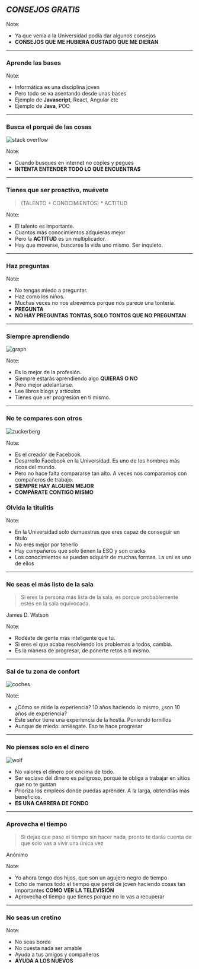 ## *CONSEJOS GRATIS*

Note:
- Ya que venía a la Universidad podía dar algunos consejos
- **CONSEJOS QUE ME HUBIERA GUSTADO QUE ME DIERAN**
---

### Aprende las bases

Note:
- Informática es una disciplina joven
- Pero todo se va asentando desde unas bases
- Ejemplo de **Javascript**, React, Angular etc
- Ejemplo de **Java**, POO
---

### Busca el porqué de las cosas

![stack overflow](assets/img/stackoverflow.jpg)

Note:
- Cuando busques en internet no copies y pegues
- **INTENTA ENTENDER TODO LO QUE ENCUENTRAS**

---

### Tienes que ser proactivo, muévete

> (TALENTO + CONOCIMIENTOS) * ACTITUD

Note:
- El talento es importante.
- Cuantos más conocimientos adquieras mejor
- Pero la **ACTITUD** es un multiplicador. 
- Hay que moverse, buscarse la vida uno mismo. Ser inquieto. 

---

### Haz preguntas

Note:
- No tengas miedo a preguntar. 
- Haz como los niños. 
- Muchas veces no nos atrevemos porque nos parece una tontería. 
- **PREGUNTA**
- **NO HAY PREGUNTAS TONTAS, SOLO TONTOS QUE NO PREGUNTAN**

---

### Siempre aprendiendo

![graph](assets/img/siempre_aprendiendo.jpg)

Note:
- Es lo mejor de la profesión.
- Siempre estarás aprendiendo algo **QUIERAS O NO**
- Pero mejor adelantarse.
- Lee libros blogs y artículos
- Tienes que ver progresión en ti mismo.

---

### No te compares con otros
![zuckerberg](assets/img/zuckerberg.jpg)

Note:
- Es el creador de Facebook.
- Desarrollo Facebook en la Universidad. Es uno de los hombres más ricos del mundo.
- Pero no hace falta compararse tan alto. A veces nos comparamos con compañeros de trabajo.
- **SIEMPRE HAY ALGUIEN MEJOR**
- **COMPÁRATE CONTIGO MISMO**


### Olvida la titulitis 

Note:
- En la Universidad solo demuestras que eres capaz de conseguir un título
- No eres mejor por tenerlo
- Hay compañeros que solo tienen la ESO y son cracks
- Los conocimientos se pueden adquirir de muchas formas. La uni es uno de ellos

---
### No seas el más listo de la sala

> Si eres la persona más lista de la sala, es porque probablemente estés en la sala equivocada.

James D. Watson

Note:
- Rodéate de gente más inteligente que tú.
- Si eres el que acaba resolviendo los problemas a todos, cambia.
- Es la manera de progresar, de ponerte retos a ti mismo.

---
### Sal de tu zona de confort

![coches](assets/img/coches.jpg)

Note:
- ¿Cómo se mide la experiencia? 10 años haciendo lo mismo, ¿son 10 años de experiencia?
- Este señor tiene una experiencia de la hostia. Poniendo tornillos
- Aunque de miedo: arriésgate. Eso te hace progresar

---

### No pienses solo en el dinero

![wolf](assets/img/wolf.gif)

- No valores el dinero por encima de todo.
- Ser esclavo del dinero es peligroso, porque te obliga a trabajar en sitios que no te gustan
- Prioriza los empleos donde puedas aprender. A la larga, obtendrás más beneficios.
- **ES UNA CARRERA DE FONDO**

---
### Aprovecha el tiempo

> Si dejas que pase el tiempo sin hacer nada, pronto te darás cuenta de que solo vas a vivir una única vez

Anónimo

Note:
- Yo ahora tengo dos hijos, que son un agujero negro de tiempo
- Echo de menos todo el tiempo que perdí de joven haciendo cosas tan importantes **COMO VER LA TELEVISIÓN**
- Aprovecha el tiempo que tienes porque no lo vas a recuperar

---
### No seas un cretino

Note:
- No seas borde
- No cuesta nada ser amable
- Ayuda a tus amigos y compañeros
- **AYUDA A LOS NUEVOS**








